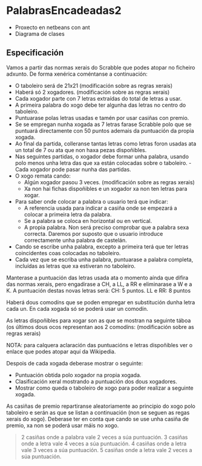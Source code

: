 # PalabrasEncadeadas2

- Proxecto en netbeans con ant
- Diagrama de clases

## Especificación

Vamos a partir das normas xerais do Scrabble que podes atopar no ficheiro adxunto. De forma xenérica coméntanse a continuación:

- O taboleiro será de 21x21 (modificación sobre as regras xerais)
- Haberá só 2 xogadores. (modificación sobre as regras xerais)
- Cada xogador parte con 7 letras extraídas do total de letras a usar.
- A primeira palabra do xogo debe ter algunha das letras no centro do taboleiro.
- Puntuarase polas letras usadas e tamén por usar casiñas con premio.
- Se se empregan nunha xogada as 7 letras farase Scrabble polo que se puntuará directamente con 50 puntos ademais da puntuación da propia xogada.
- Ao final da partida, colleranse tantas letras como letras foron usadas ata un total de 7 ou ata que non haxa pezas dispoñibles.
- Nas seguintes partidas, o xogador debe formar unha palabra, usando polo menos unha letra das que xa están colocadas sobre o taboleiro.
-Cada xogador pode pasar nunha das partidas.
- O xogo remata cando:
  - Algún xogador pasou 3 veces. (modificación sobre as regras xerais)
  - Xa non hai fichas dispoñibles e un xogador xa non ten letras para xogar.
- Para saber onde colocar a palabra o usuario terá que indicar:
  - A referencia usada para indicar a casiña onde se empezará a colocar a primeira letra da palabra.
  - Se a palabra se coloca en horizontal ou en vertical.
  - A propia palabra. Non será preciso comprobar que a palabra sexa correcta. Daremos por suposto que o usuario introduce correctamente unha palabra de castelán.
- Cando se escribe unha palabra, excepto a primeira terá que ter letras coincidentes coas colocadas no taboleiro.
- Cada vez que se escriba unha palabra, puntuarase a palabra completa, incluídas as letras que xa estiveran no taboleiro.

Manterase a puntuación das letras usada ata o momento aínda que difira das normas xerais, pero engadirase a CH, a LL, a RR e eliminarase a W e a K. A puntuación destas novas letras será:
CH: 5 puntos.
LL e RR: 8 puntos

Haberá dous comodíns que se poden empregar en substitución dunha letra cada un. En cada xogada só se poderá usar un comodín.

As letras dispoñibles para xogar son as que se mostran na seguinte táboa (os últimos dous ocos representan aos 2 comodíns: (modificación sobre as regras xerais)

NOTA: para calquera aclaración das puntuacións e letras dispoñibles ver o enlace que podes atopar aquí da Wikipedia.

Despois de cada xogada deberase mostrar o seguinte:

- Puntuación obtida polo xogador na propia xogada.
- Clasificación xeral mostrando a puntuación dos dous xogadores.
- Mostrar como queda o taboleiro de xogo para poder realizar a seguinte xogada.

As casiñas de premio repartiranse aleatoriamente ao principio do xogo polo taboleiro e serán as que se listan a continuación (non se seguen as regas xerais do xogo). Deberase ter en conta que cando se use unha casiña de premio, xa non se poderá usar máis no xogo.

> 2 casiñas onde a palabra vale 2 veces a súa puntuación.
> 3 casiñas onde a letra vale 4 veces a súa puntuación.
> 4 casiñas onde a letra vale 3 veces a súa puntuación.
> 5 casiñas onde a letra vale 2 veces a súa puntuación.
